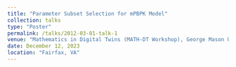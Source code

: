 ```yaml
---
title: "Parameter Subset Selection for mPBPK Model"                                                                   
collection: talks
type: "Poster"
permalink: /talks/2012-03-01-talk-1
venue: "Mathematics in Digital Twins (MATH-DT Workshop), George Mason University"
date: December 12, 2023
location: "Fairfax, VA"
---
```

